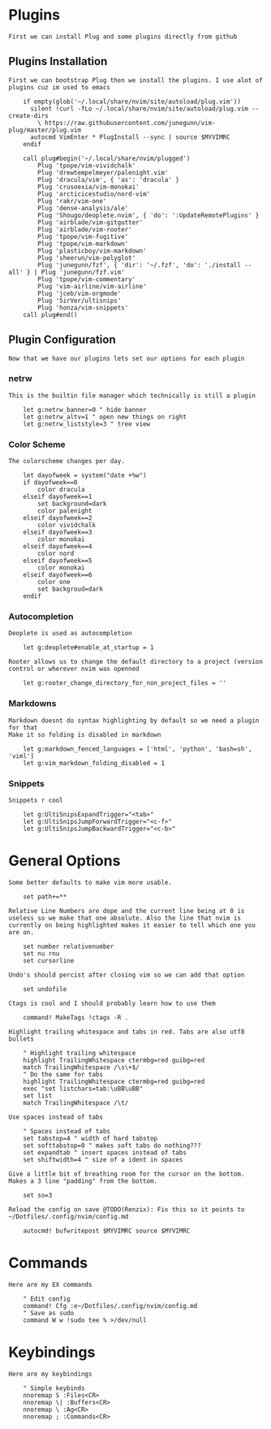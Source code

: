# Plugins

    First we can install Plug and some plugins directly from github

## Plugins Installation

    First we can bootstrap Plug then we install the plugins. I use alot of plugins cuz im used to emacs

```vim
    if empty(glob('~/.local/share/nvim/site/autoload/plug.vim'))
      silent !curl -fLo ~/.local/share/nvim/site/autoload/plug.vim --create-dirs
        \ https://raw.githubusercontent.com/junegunn/vim-plug/master/plug.vim
      autocmd VimEnter * PlugInstall --sync | source $MYVIMRC
    endif
    
    call plug#begin('~/.local/share/nvim/plugged')
        Plug 'tpope/vim-vividchalk'
        Plug 'drewtempelmeyer/palenight.vim'
        Plug 'dracula/vim', { 'as': 'dracula' }
        Plug 'crusoexia/vim-monokai'
        Plug 'arcticicestudio/nord-vim'  
        Plug 'rakr/vim-one'
        Plug 'dense-analysis/ale'
        Plug 'Shougo/deoplete.nvim', { 'do': ':UpdateRemotePlugins' }
        Plug 'airblade/vim-gitgutter'
        Plug 'airblade/vim-rooter'
        Plug 'tpope/vim-fugitive'
        Plug 'tpope/vim-markdown'
        Plug 'plasticboy/vim-markdown'
        Plug 'sheerun/vim-polyglot'
        Plug 'junegunn/fzf', { 'dir': '~/.fzf', 'do': './install --all' } | Plug 'junegunn/fzf.vim'
        Plug 'tpope/vim-commentary'
        Plug 'vim-airline/vim-airline'
        Plug 'jceb/vim-orgmode'
        Plug 'SirVer/ultisnips'
        Plug 'honza/vim-snippets'
    call plug#end()
```

## Plugin Configuration 

    Now that we have our plugins lets set our options for each plugin

### netrw

    This is the builtin file manager which technically is still a plugin

```vim
    let g:netrw_banner=0 " hide banner
    let g:netrw_altv=1 " open new things on right
    let g:netrw_liststyle=3 " tree view
```

### Color Scheme

    The colorscheme changes per day.

```vim
    let dayofweek = system("date +%w")
    if dayofweek==0
        color dracula
    elseif dayofweek==1
        set background=dark 
        color palenight
    elseif dayofweek==2
        color vividchalk
    elseif dayofweek==3
        color monokai
    elseif dayofweek==4
        color nord
    elseif dayofweek==5
        color monokai
    elseif dayofweek==6
        color one
        set backgroud=dark
    endif
```

### Autocompletion

    Deoplete is used as autocompletion

```vim
    let g:deoplete#enable_at_startup = 1
```

    Rooter allows us to change the default directory to a project (version control or wherever nvim was openned

```vim
    let g:rooter_change_directory_for_non_project_files = ''
```

### Markdowns

    Markdown doesnt do syntax highlighting by default so we need a plugin for that
    Make it so folding is disabled in markdown

```vim
    let g:markdown_fenced_languages = ['html', 'python', 'bash=sh', 'viml']
    let g:vim_markdown_folding_disabled = 1
```

### Snippets

    Snippets r cool

```vim
    let g:UltiSnipsExpandTrigger="<tab>"
    let g:UltiSnipsJumpForwardTrigger="<c-f>"
    let g:UltiSnipsJumpBackwardTrigger="<c-b>"
```

# General Options
    
    Some better defaults to make vim more usable.

```vim
    set path+=**
```

    Relative Line Numbers are dope and the current line being at 0 is useless so we make that one absolute. Also the line that nvim is currently on being highlighted makes it easier to tell which one you are on.

```vim
    set number relativenumber
    set nu rnu
    set cursorline
```

    Undo's should percist after closing vim so we can add that option
```vim
    set undofile
```

    Ctags is cool and I should probably learn how to use them

```vim
    command! MakeTags !ctags -R .
```

    Highlight trailing whitespace and tabs in red. Tabs are also utf8 bullets

```vim
    " Highlight trailing whitespace
    highlight TrailingWhitespace ctermbg=red guibg=red
    match TrailingWhitespace /\s\+$/
    " Do the same for tabs
    highlight TrailingWhitespace ctermbg=red guibg=red
    exec "set listchars=tab:\uBB\uBB"
    set list
    match TrailingWhitespace /\t/
```

    Use spaces instead of tabs

```vim
    " Spaces instead of tabs
    set tabstop=4 " width of hard tabstop
    set softtabstop=0 " makes soft tabs do nothing???
    set expandtab " insert spaces instead of tabs
    set shiftwidth=4 " size of a ident in spaces
```

    Give a little bit of breathing room for the cursor on the bottom. Makes a 3 line "padding" from the bottom.

```vim
    set so=3
```

    Reload the config on save @TODO(Renzix): Fix this so it points to ~/Dotfiles/.config/nvim/config.md

```vim
    autocmd! bufwritepost $MYVIMRC source $MYVIMRC
```

# Commands

    Here are my EX commands

```vim
    " Edit config
    command! Cfg :e~/Dotfiles/.config/nvim/config.md
    " Save as sudo
    command W w !sudo tee % >/dev/null
```

# Keybindings

    Here are my keybindings

```vim
    " Simple keybinds
    nnoremap S :Files<CR>
    nnoremap \| :Buffers<CR>
    nnoremap \ :Ag<CR>
    nnoremap ; :Commands<CR>
```


